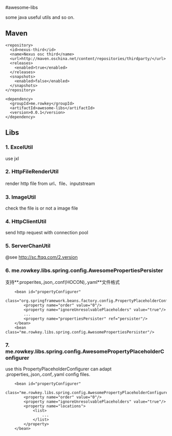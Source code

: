#awesome-libs

some java useful utils and so on.

## Maven 

    <repository>
      <id>nexus-third</id>
      <name>Nexus osc third</name>
      <url>http://maven.oschina.net/content/repositories/thirdparty/</url>
      <releases>
        <enabled>true</enabled>
      </releases>
      <snapshots>
        <enabled>false</enabled>
      </snapshots>
    </repository>

    <dependency>
      <groupId>me.rowkey</groupId>
      <artifactId>awesome-libs</artifactId>
      <version>0.0.1</version>
    </dependency>
  
## Libs

### 1. ExcelUtil

use jxl

### 2. HttpFileRenderUtil

render http file from url、file、inputstream

### 3. ImageUtil

check the file is or not a image file

### 4. HttpClientUtil

send http request with connection pool

### 5. ServerChanUtil

@see <http://sc.ftqq.com/2.version>


### 6. me.rowkey.libs.spring.config.AwesomePropertiesPersister 

支持**.properites,.json,.conf(HOCON),.yaml**文件格式

        <bean id="propertyConfigurer"
            class="org.springframework.beans.factory.config.PropertyPlaceholderConfigurer">
            <property name="order" value="0"/>
            <property name="ignoreUnresolvablePlaceholders" value="true"/>
            ...
            <property name="propertiesPersister" ref="persister"/>
        </bean>
        <bean class="me.rowkey.libs.spring.config.AwesomePropertiesPersister"/>
    
### 7. me.rowkey.libs.spring.config.AwesomePropertyPlaceholderConfigurer

use this PropertyPlaceholderConfigurer can adapt .properties,.json,.conf,.yaml config files.

        <bean id="propertyConfigurer"
                  class="me.rowkey.libs.spring.config.AwesomePropertyPlaceholderConfigurer">
            <property name="order" value="0"/>
            <property name="ignoreUnresolvablePlaceholders" value="true"/>
            <property name="locations">
                <list>
                    ...
                </list>
            </property>
        </bean>
